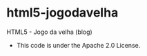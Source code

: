 html5-jogodavelha
=================

HTML5 - Jogo da velha (blog)

* This code is under the Apache 2.0 License.
